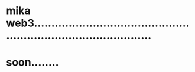 # mika web3.......................................................................................
# soon........
